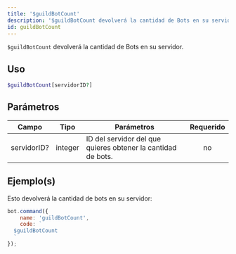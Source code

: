 ```yaml
---
title: '$guildBotCount'
description: '$guildBotCount devolverá la cantidad de Bots en su servidor.'
id: guildBotCount
---
```


`$guildBotCount` devolverá la cantidad de Bots en su servidor.

## Uso

```php
$guildBotCount[servidorID?]
```

## Parámetros

| Campo       | Tipo    | Parámetros                                                   | Requerido |
| ----------- | ------- | ------------------------------------------------------------ |:---------:|
| servidorID? | integer | ID del servidor del que quieres obtener la cantidad de bots. |    no     |

## Ejemplo(s)

Esto devolverá la cantidad de bots en su servidor:

```javascript
bot.command({
    name: 'guildBotCount',
    code: `
  $guildBotCount
  `
});
```